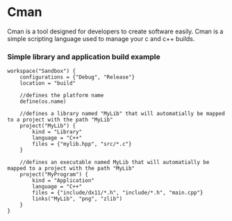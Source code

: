 ﻿# Cman
Cman is a tool designed for developers to create software easily. Cman is a simple scripting language used to manage your c and c++ builds.



### Simple library and application build example
```
workspace("Sandbox") {
    configurations = {"Debug", "Release"}
    location = "build"
    
    //defines the platform name 
    define(os.name)
    
    //defines a library named "MyLib" that will automatially be mapped to a project with the path "MyLib"   
    project("MyLib") {
        kind = "Library"
        language = "C++"
        files = {"mylib.hpp", "src/*.c"}
    }
    
    //defines an executable named MyLib that will automatially be mapped to a project with the path "MyLib" 
    project("MyProgram") {
        kind = "Application"    
        language = "C++"
        files = {"include/dx11/*.h", "include/*.h", "main.cpp"}
        links("MyLib", "png", "zlib")
    }
}
```
